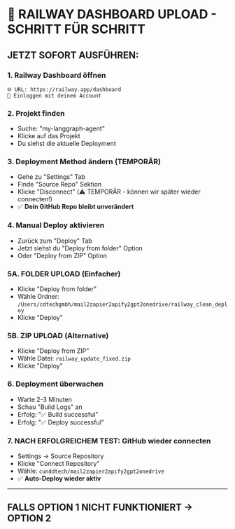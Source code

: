 # 🚀 RAILWAY DASHBOARD UPLOAD - SCHRITT FÜR SCHRITT

## JETZT SOFORT AUSFÜHREN:

### 1. **Railway Dashboard öffnen**
```
🌐 URL: https://railway.app/dashboard
🔑 Einloggen mit deinem Account
```

### 2. **Projekt finden**
- Suche: "my-langgraph-agent" 
- Klicke auf das Projekt
- Du siehst die aktuelle Deployment

### 3. **Deployment Method ändern (TEMPORÄR)**
- Gehe zu "Settings" Tab
- Finde "Source Repo" Sektion  
- Klicke "Disconnect" (⚠️ TEMPORÄR - können wir später wieder connecten!)
- ✅ **Dein GitHub Repo bleibt unverändert**

### 4. **Manual Deploy aktivieren**
- Zurück zum "Deploy" Tab
- Jetzt siehst du "Deploy from folder" Option
- Oder "Deploy from ZIP" Option

### 5A. **FOLDER UPLOAD (Einfacher)**
- Klicke "Deploy from folder"
- Wähle Ordner: `/Users/cdtechgmbh/mail2zapier2apify2gpt2onedrive/railway_clean_deploy`
- Klicke "Deploy"

### 5B. **ZIP UPLOAD (Alternative)**
- Klicke "Deploy from ZIP" 
- Wähle Datei: `railway_update_fixed.zip`
- Klicke "Deploy"

### 6. **Deployment überwachen**
- Warte 2-3 Minuten
- Schau "Build Logs" an
- Erfolg: "✅ Build successful"
- Erfolg: "✅ Deploy successful"

### 7. **NACH ERFOLGREICHEM TEST: GitHub wieder connecten**
- Settings → Source Repository
- Klicke "Connect Repository"
- Wähle: `cunddtech/mail2zapier2apify2gpt2onedrive`  
- ✅ **Auto-Deploy wieder aktiv**

---

## FALLS OPTION 1 NICHT FUNKTIONIERT → OPTION 2